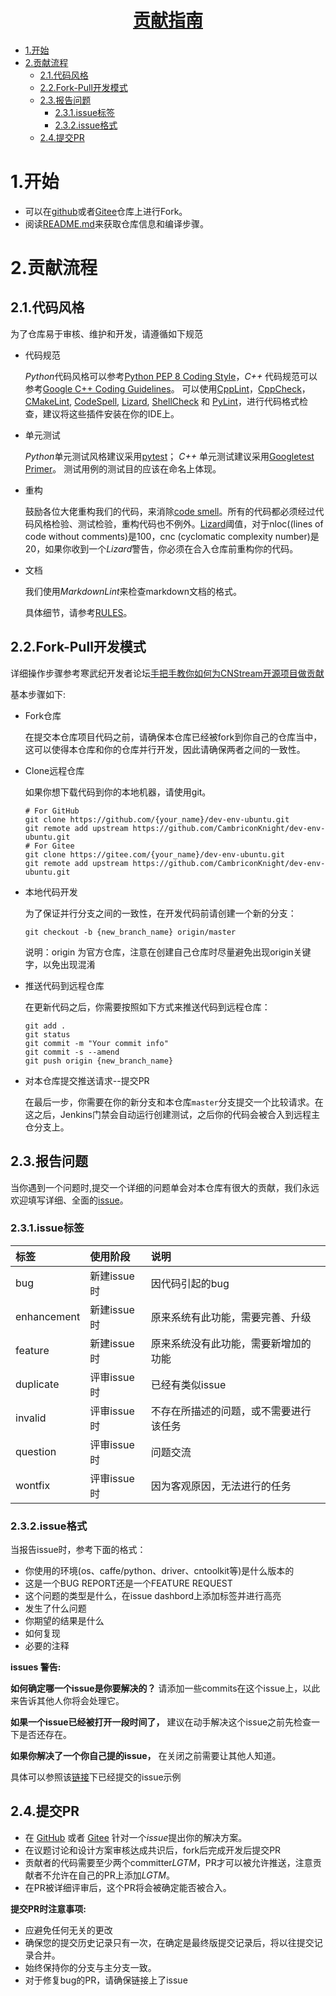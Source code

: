<p align="center">
    <a href="https://gitee.com/cambriconknight/dev-env-ubuntu">
        <h1 align="center"> 贡献指南 </h1>
    </a>
</p>

<!-- TOC -->

- [1.开始](#1开始)
- [2.贡献流程](#2贡献流程)
  - [2.1.代码风格](#21代码风格)
  - [2.2.Fork-Pull开发模式](#22fork-pull开发模式)
  - [2.3.报告问题](#23报告问题)
    - [2.3.1.issue标签](#231issue标签)
    - [2.3.2.issue格式](#232issue格式)
  - [2.4.提交PR](#24提交pr)

<!-- /TPC -->

# 1.开始

- 可以在[github](https://github.com/CambriconKnight/dev-env-ubuntu)或者[Gitee](https://gitee.com/cambriconknight/dev-env-ubuntu)仓库上进行Fork。
- 阅读[README.md](README.md)来获取仓库信息和编译步骤。

# 2.贡献流程

## 2.1.代码风格

为了仓库易于审核、维护和开发，请遵循如下规范

- 代码规范

    *Python*代码风格可以参考[Python PEP 8 Coding Style](https://pep8.org/)，*C++* 代码规范可以参考[Google C++ Coding Guidelines](http://google.github.io/styleguide/cppguide.html)。
    可以使用[CppLint](https://github.com/cpplint/cpplint)，[CppCheck](http://cppcheck.sourceforge.net)，[CMakeLint](https://github.com/cmake-lint/cmake-lint), [CodeSpell](https://github.com/codespell-project/codespell), [Lizard](http://www.lizard.ws), [ShellCheck](https://github.com/koalaman/shellcheck) 和 [PyLint](https://pylint.org)，进行代码格式检查，建议将这些插件安装在你的IDE上。

- 单元测试

    *Python*单元测试风格建议采用[pytest](http://www.pytest.org/en/latest/)；
    *C++* 单元测试建议采用[Googletest Primer](https://github.com/google/googletest/blob/master/docs/primer.md)。
    测试用例的测试目的应该在命名上体现。

- 重构

    鼓励各位大佬重构我们的代码，来消除[code smell](https://en.wikipedia.org/wiki/Code_smell)。所有的代码都必须经过代码风格检验、测试检验，重构代码也不例外。[Lizard](http://www.lizard.ws)阈值，对于nloc((lines of code without comments)是100，cnc (cyclomatic complexity number)是20，如果你收到一个*Lizard*警告，你必须在合入仓库前重构你的代码。

- 文档

    我们使用*MarkdownLint*来检查markdown文档的格式。

    具体细节，请参考[RULES](https://github.com/markdownlint/markdownlint/blob/master/docs/RULES.md)。

## 2.2.Fork-Pull开发模式

详细操作步骤参考寒武纪开发者论坛[手把手教你如何为CNStream开源项目做贡献](http://forum.cambricon.com/index.php?m=content&c=index&a=show&catid=47&id=252)

基本步骤如下:

- Fork仓库

    在提交本仓库项目代码之前，请确保本仓库已经被fork到你自己的仓库当中，这可以使得本仓库和你的仓库并行开发，因此请确保两者之间的一致性。

- Clone远程仓库

    如果你想下载代码到你的本地机器，请使用git。

    ```shell
    # For GitHub
    git clone https://github.com/{your_name}/dev-env-ubuntu.git
    git remote add upstream https://github.com/CambriconKnight/dev-env-ubuntu.git
    # For Gitee
    git clone https://gitee.com/{your_name}/dev-env-ubuntu.git
    git remote add upstream https://github.com/CambriconKnight/dev-env-ubuntu.git
    ```

- 本地代码开发

   为了保证并行分支之间的一致性，在开发代码前请创建一个新的分支：

    ```shell
    git checkout -b {new_branch_name} origin/master
    ```

   说明：origin 为官方仓库，注意在创建自己仓库时尽量避免出现origin关键字，以免出现混淆

- 推送代码到远程仓库

    在更新代码之后，你需要按照如下方式来推送代码到远程仓库：

    ```shell
    git add .
    git status
    git commit -m "Your commit info"
    git commit -s --amend
    git push origin {new_branch_name}
    ```

- 对本仓库提交推送请求--提交PR

    在最后一步，你需要在你的新分支和本仓库`master`分支提交一个比较请求。在这之后，Jenkins门禁会自动运行创建测试，之后你的代码会被合入到远程主仓分支上。

## 2.3.报告问题

当你遇到一个问题时,提交一个详细的问题单会对本仓库有很大的贡献，我们永远欢迎填写详细、全面的[issue](https://gitee.com/cambriconknight/mlu220-cross-compile-docker-image/issues)。

### 2.3.1.issue标签

| 标签                   | 使用阶段	                         | 说明                                  |
| :-------------------- | :------------------------------- | :----------------------------------  |
| bug                   | 新建issue时                       | 因代码引起的bug                        |
| enhancement           | 新建issue时                       | 原来系统有此功能，需要完善、升级          |
| feature               | 新建issue时                       | 原来系统没有此功能，需要新增加的功能       |
| duplicate             | 评审issue时                       | 已经有类似issue                       |
| invalid               | 评审issue时                       | 不存在所描述的问题，或不需要进行该任务     |
| question              | 评审issue时                       | 问题交流                              |
| wontfix               | 评审issue时                       | 因为客观原因，无法进行的任务             |

### 2.3.2.issue格式

当报告issue时，参考下面的格式：

- 你使用的环境(os、caffe/python、driver、cntoolkit等)是什么版本的
- 这是一个BUG REPORT还是一个FEATURE REQUEST
- 这个问题的类型是什么，在issue dashbord上添加标签并进行高亮
- 发生了什么问题
- 你期望的结果是什么
- 如何复现
- 必要的注释

**issues 警告:**

**如何确定哪一个issue是你要解决的？** 请添加一些commits在这个issue上，以此来告诉其他人你将会处理它。

**如果一个issue已经被打开一段时间了，** 建议在动手解决这个issue之前先检查一下是否还存在。

**如果你解决了一个你自己提的issue，** 在关闭之前需要让其他人知道。

具体可以参照该[链接](https://gitee.com/cambriconknight/mlu220-cross-compile-docker-image/issues)下已经提交的issue示例

## 2.4.提交PR

- 在 [GitHub](https://github.com/CambriconKnight/dev-env-ubuntu/issues) 或者 [Gitee](https://gitee.com/cambriconknight/mlu220-cross-compile-docker-image/issues) 针对一个*issue*提出你的解决方案。
- 在议题讨论和设计方案审核达成共识后，fork后完成开发后提交PR
- 贡献者的代码需要至少两个committer*LGTM*，PR才可以被允许推送，注意贡献者不允许在自己的PR上添加*LGTM*。
- 在PR被详细评审后，这个PR将会被确定能否被合入。

**提交PR时注意事项:**

- 应避免任何无关的更改
- 确保您的提交历史记录只有一次，在确定是最终版提交记录后，将以往提交记录合并。
- 始终保持你的分支与主分支一致。
- 对于修复bug的PR，请确保链接上了issue
